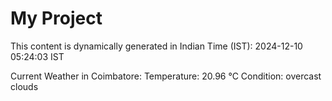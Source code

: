 # My Project

This content is dynamically generated in Indian Time (IST): 2024-12-10 05:24:03 IST


Current Weather in Coimbatore:
Temperature: 20.96 °C
Condition: overcast clouds
